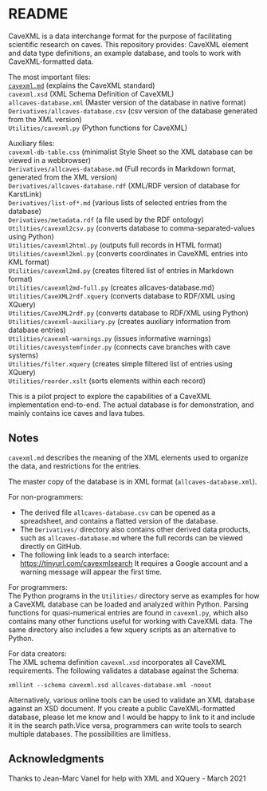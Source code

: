 README
======

CaveXML is a data interchange format for the purpose of facilitating scientific research on caves. This repository provides: CaveXML element and data type definitions, an example database, and tools to work with CaveXML-formatted data.  


The most important files:  
   [`cavexml.md`](./cavexml.md)	  (explains the CaveXML standard)  
   `cavexml.xsd`		  (XML Schema Definition of CaveXML)  
   `allcaves-database.xml`  (Master version of the database in native format)  
   `Derivatives/allcaves-database.csv`  (csv version of the database generated from the XML version)  
   `Utilities/cavexml.py`	  (Python functions for CaveXML)  

Auxiliary files:  
   `cavexml-db-table.css`	  (minimalist Style Sheet so the XML database can be viewed in a webbrowser)  
   `Derivatives/allcaves-database.md` (Full records in Markdown format, generated from the XML version)  
   `Derivatives/allcaves-database.rdf` (XML/RDF version of database for KarstLink)  
   `Derivatives/list-of*.md`	  (various lists of selected entries from the database)  
   `Derivatives/metadata.rdf`	  (a file used by the RDF ontology)  
   `Utilities/cavexml2csv.py`     (converts database to comma-separated-values using Python)  
   `Utilities/cavexml2html.py`    (outputs full records in HTML format)  
   `Utilities/cavexml2kml.py`	  (converts coordinates in CaveXML entries into KML format)  
   `Utilities/cavexml2md.py`      (creates filtered list of entries in Markdown format)  
   `Utilities/cavexml2md-full.py` (creates allcaves-database.md)  
   `Utilities/CaveXML2rdf.xquery` (converts database to RDF/XML using XQuery)  
   `Utilities/CaveXML2rdf.py` 	  (converts database to RDF/XML using Python)  
   `Utilities/cavexml-auxiliary.py` (creates auxiliary information from database entries)  
   `Utilities/cavexml-warnings.py`  (issues informative warnings)   
   `Utilities/cavesystemfinder.py`  (connects cave branches with cave systems)  
   `Utilities/filter.xquery`      (creates simple filtered list of entries using XQuery)  
   `Utilities/reorder.xslt`    	  (sorts elements within each record)  

This is a pilot project to explore the capabilities of a CaveXML implementation end-to-end. The actual database is for demonstration, and mainly contains ice caves and lava tubes.


## Notes

`cavexml.md` describes the meaning of the XML elements used to organize the data, and restrictions for the entries.

The master copy of the database is in XML format (`allcaves-database.xml`). 

For non-programmers:
* The derived file `allcaves-database.csv` can be opened as a spreadsheet, and contains a flatted version of the database.
* The `Derivatives/` directory also contains other derived data products, such as `allcaves-database.md` where the full records can be viewed directly on GitHub. 
* The following link leads to a search interface: https://tinyurl.com/cavexmlsearch
It requires a Google account and a warning message will appear the first time.

For programmers:  
The Python programs in the `Utilities/` directory serve as examples for how a CaveXML database can be loaded and analyzed within Python. Parsing functions for quasi-numerical entries are found in `cavexml.py`, which also contains many other functions useful for working with CaveXML data. The same directory also includes a few xquery scripts as an alternative to Python.

For data creators:  
The XML schema definition `cavexml.xsd` incorporates all CaveXML requirements. The following validates a database against the Schema:  

    xmllint --schema cavexml.xsd allcaves-database.xml -noout  

Alternatively, various online tools can be used to validate an XML database against an XSD document.
If you create a public CaveXML-formatted database, please let me know and I would be happy to link to it and include it in the search path.Vice versa, programmers can write tools to search multiple databases. The possibilities are limitless.


## Acknowledgments

Thanks to Jean-Marc Vanel for help with XML and XQuery - March 2021


